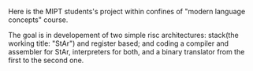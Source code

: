 Here is the MIPT students's project within confines of "modern language concepts" course.

The goal is in developement of two simple risc architectures: stack(the working title: "StAr") and register based; and coding a compiler and assembler for StAr, interpreters for both, and a binary translator from the first to the second one.
